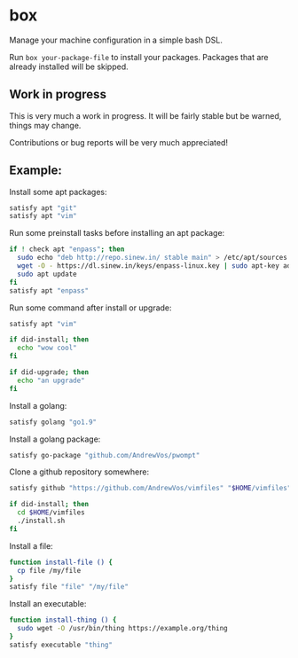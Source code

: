 # box

Manage your machine configuration in a simple bash DSL.

Run ```box your-package-file``` to install your
packages. Packages that are already installed
will be skipped.

## Work in progress

This is very much a work in progress. It will be fairly stable
but be warned, things may change.

Contributions or bug reports will be very much appreciated!

## Example:

Install some apt packages:

```bash
satisfy apt "git"
satisfy apt "vim"
```

Run some preinstall tasks before installing an apt package:

```bash
if ! check apt "enpass"; then
  sudo echo "deb http://repo.sinew.in/ stable main" > /etc/apt/sources.list.d/enpass.list
  wget -O - https://dl.sinew.in/keys/enpass-linux.key | sudo apt-key add -
  sudo apt update
fi
satisfy apt "enpass"
```

Run some command after install or upgrade:

```bash
satisfy apt "vim"

if did-install; then
  echo "wow cool"
fi

if did-upgrade; then
  echo "an upgrade"
fi
```

Install a golang:

```bash
satisfy golang "go1.9"
```

Install a golang package:

```bash
satisfy go-package "github.com/AndrewVos/pwompt"
```

Clone a github repository somewhere:

```bash
satisfy github "https://github.com/AndrewVos/vimfiles" "$HOME/vimfiles"

if did-install; then
  cd $HOME/vimfiles
  ./install.sh
fi
```

Install a file:

```bash
function install-file () {
  cp file /my/file
}
satisfy file "file" "/my/file"
```

Install an executable:

```bash
function install-thing () {
  sudo wget -O /usr/bin/thing https://example.org/thing
}
satisfy executable "thing"
```
